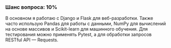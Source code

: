### Шанс вопроса: 10%

В основном я работаю с Django и Flask для веб-разработки. Также часто использую Pandas для работы с данными, NumPy для вычислений на основе массивов и Scikit-learn для машинного обучения. Для тестирования можно применять Pytest, а для обработки запросов RESTful API — Requests.